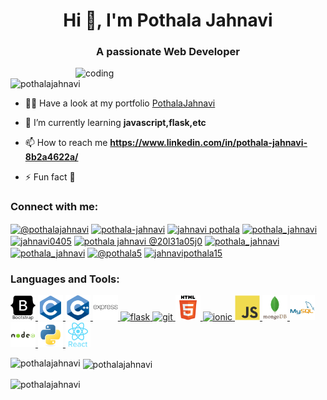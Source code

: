<h1 align="center">Hi 👋, I'm Pothala Jahnavi</h1>
<h3 align="center">A passionate Web Developer</h3>

<img align="right" src="https://miro.medium.com/v2/resize:fit:1100/format:webp/1*YZYioxy45PiyCocb7YoPSg.png" width="400" alt="coding">

<p align="left"> <img src="https://komarev.com/ghpvc/?username=pothalajahnavi&label=Profile%20views&color=0e75b6&style=flat" alt="pothalajahnavi" /> </p>

- 👨‍💻 Have a look at my portfolio [PothalaJahnavi](https://jahnaviportfolio.netlify.app)

- 🌱 I’m currently learning **javascript,flask,etc**

- 📫 How to reach me **https://www.linkedin.com/in/pothala-jahnavi-8b2a4622a/**

- ⚡ Fun fact **🙂**

<h3 align="left">Connect with me:</h3>
<p align="left">
<a href="https://twitter.com/@pothalajahnavi" target="blank"><img align="center" src="https://raw.githubusercontent.com/rahuldkjain/github-profile-readme-generator/master/src/images/icons/Social/twitter.svg" alt="@pothalajahnavi" height="30" width="40" /></a>
<a href="https://linkedin.com/in/pothala-jahnavi" target="blank"><img align="center" src="https://raw.githubusercontent.com/rahuldkjain/github-profile-readme-generator/master/src/images/icons/Social/linked-in-alt.svg" alt="pothala-jahnavi" height="30" width="40" /></a>
<a href="https://fb.com/jahnavi pothala" target="blank"><img align="center" src="https://raw.githubusercontent.com/rahuldkjain/github-profile-readme-generator/master/src/images/icons/Social/facebook.svg" alt="jahnavi pothala" height="30" width="40" /></a>
<a href="https://instagram.com/pothala_jahnavi" target="blank"><img align="center" src="https://raw.githubusercontent.com/rahuldkjain/github-profile-readme-generator/master/src/images/icons/Social/instagram.svg" alt="pothala_jahnavi" height="30" width="40" /></a>
<a href="https://www.codechef.com/users/jahnavi0405" target="blank"><img align="center" src="https://cdn.jsdelivr.net/npm/simple-icons@3.1.0/icons/codechef.svg" alt="jahnavi0405" height="30" width="40" /></a>
<a href="https://www.hackerrank.com/pothala jahnavi @20l31a05j0" target="blank"><img align="center" src="https://raw.githubusercontent.com/rahuldkjain/github-profile-readme-generator/master/src/images/icons/Social/hackerrank.svg" alt="pothala jahnavi @20l31a05j0" height="30" width="40" /></a>
<a href="https://codeforces.com/profile/pothala_jahnavi" target="blank"><img align="center" src="https://raw.githubusercontent.com/rahuldkjain/github-profile-readme-generator/master/src/images/icons/Social/codeforces.svg" alt="pothala_jahnavi" height="30" width="40" /></a>
<a href="https://www.leetcode.com/pothala_jahnavi" target="blank"><img align="center" src="https://raw.githubusercontent.com/rahuldkjain/github-profile-readme-generator/master/src/images/icons/Social/leet-code.svg" alt="pothala_jahnavi" height="30" width="40" /></a>
<a href="https://www.hackerearth.com/@pothala5" target="blank"><img align="center" src="https://raw.githubusercontent.com/rahuldkjain/github-profile-readme-generator/master/src/images/icons/Social/hackerearth.svg" alt="@pothala5" height="30" width="40" /></a>
<a href="https://auth.geeksforgeeks.org/user/jahnavipothala15" target="blank"><img align="center" src="https://raw.githubusercontent.com/rahuldkjain/github-profile-readme-generator/master/src/images/icons/Social/geeks-for-geeks.svg" alt="jahnavipothala15" height="30" width="40" /></a>
</p>

<h3 align="left">Languages and Tools:</h3>
<p align="left"> <a href="https://getbootstrap.com" target="_blank" rel="noreferrer"> <img src="https://raw.githubusercontent.com/devicons/devicon/master/icons/bootstrap/bootstrap-plain-wordmark.svg" alt="bootstrap" width="40" height="40"/> </a> <a href="https://www.cprogramming.com/" target="_blank" rel="noreferrer"> <img src="https://raw.githubusercontent.com/devicons/devicon/master/icons/c/c-original.svg" alt="c" width="40" height="40"/> </a> <a href="https://www.w3schools.com/cpp/" target="_blank" rel="noreferrer"> <img src="https://raw.githubusercontent.com/devicons/devicon/master/icons/cplusplus/cplusplus-original.svg" alt="cplusplus" width="40" height="40"/> </a> <a href="https://expressjs.com" target="_blank" rel="noreferrer"> <img src="https://raw.githubusercontent.com/devicons/devicon/master/icons/express/express-original-wordmark.svg" alt="express" width="40" height="40"/> </a> <a href="https://flask.palletsprojects.com/" target="_blank" rel="noreferrer"> <img src="https://www.vectorlogo.zone/logos/pocoo_flask/pocoo_flask-icon.svg" alt="flask" width="40" height="40"/> </a> <a href="https://git-scm.com/" target="_blank" rel="noreferrer"> <img src="https://www.vectorlogo.zone/logos/git-scm/git-scm-icon.svg" alt="git" width="40" height="40"/> </a> <a href="https://www.w3.org/html/" target="_blank" rel="noreferrer"> <img src="https://raw.githubusercontent.com/devicons/devicon/master/icons/html5/html5-original-wordmark.svg" alt="html5" width="40" height="40"/> </a> <a href="https://ionicframework.com" target="_blank" rel="noreferrer"> <img src="https://upload.wikimedia.org/wikipedia/commons/d/d1/Ionic_Logo.svg" alt="ionic" width="40" height="40"/> </a> <a href="https://developer.mozilla.org/en-US/docs/Web/JavaScript" target="_blank" rel="noreferrer"> <img src="https://raw.githubusercontent.com/devicons/devicon/master/icons/javascript/javascript-original.svg" alt="javascript" width="40" height="40"/> </a> <a href="https://www.mongodb.com/" target="_blank" rel="noreferrer"> <img src="https://raw.githubusercontent.com/devicons/devicon/master/icons/mongodb/mongodb-original-wordmark.svg" alt="mongodb" width="40" height="40"/> </a> <a href="https://www.mysql.com/" target="_blank" rel="noreferrer"> <img src="https://raw.githubusercontent.com/devicons/devicon/master/icons/mysql/mysql-original-wordmark.svg" alt="mysql" width="40" height="40"/> </a> <a href="https://nodejs.org" target="_blank" rel="noreferrer"> <img src="https://raw.githubusercontent.com/devicons/devicon/master/icons/nodejs/nodejs-original-wordmark.svg" alt="nodejs" width="40" height="40"/> </a> <a href="https://www.python.org" target="_blank" rel="noreferrer"> <img src="https://raw.githubusercontent.com/devicons/devicon/master/icons/python/python-original.svg" alt="python" width="40" height="40"/> </a> <a href="https://reactjs.org/" target="_blank" rel="noreferrer"> <img src="https://raw.githubusercontent.com/devicons/devicon/master/icons/react/react-original-wordmark.svg" alt="react" width="40" height="40"/> </a> </p>

<p><img align="left" src="https://github-readme-stats.vercel.app/api/top-langs?username=pothalajahnavi&show_icons=true&locale=en&layout=compact" alt="pothalajahnavi" /></p>

<p>&nbsp;<img align="center" src="https://github-readme-stats.vercel.app/api?username=pothalajahnavi&show_icons=true&locale=en" alt="pothalajahnavi" /></p>

<p><img align="center" src="https://github-readme-streak-stats.herokuapp.com/?user=pothalajahnavi&" alt="pothalajahnavi" /></p>
